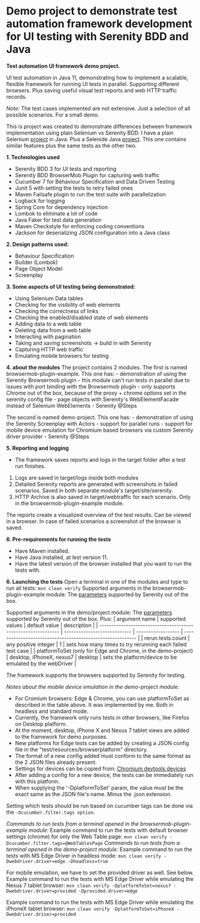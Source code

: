  # Demo project to demonstrate test automation framework development for UI testing with Serenity BDD and Java
 
 **Test automation UI framework demo project.**
 
 UI test automation in Java 11, demonstrating how to implement a scalable, flexible framework for running UI tests in parallel.
 Supporting different browsers.
 Plus saving useful visual test reports and web HTTP traffic records.
 
 *Note:* The test cases implemented are not extensive. Just a selection of all possible scenarios.
 For a small demo.
 
 This is project was created to demonstrate differences between framework implementation using plain Selenium vs Serenity BDD.
 I have a plain Selenium [project](https://github.com/PietroSassone/selenium-ta-demo) in Java. 
 Plus a Selenide Java [project](https://github.com/PietroSassone/java-selenide-demo). 
 This one contains similar features plus the same tests as the other two.
 
 **1. Technologies used**
 - Serenity BDD 3 for UI tests and reporting
 - Serenity BDD BrowserMob Plugin for capturing web traffic
 - Cucumber 7 for Behaviour Specification and Data Driven Testing
 - Junit 5 with setting the tests to retry failed ones
 - Maven Failsafe plugin to run the test suite with parallelization
 - Logback for logging
 - Spring Core for dependency injection
 - Lombok to eliminate a lot of code
 - Java Faker for test data generation
 - Maven Checkstyle for enforcing coding conventions
 - Jackson for deserializing JSON configuration into a Java class
 
 **2. Design patterns used:**
 - Behaviour Specification
 - Builder (Lombok)
 - Page Object Model
 - Screenplay
 
 **3. Some aspects of UI testing being demonstrated:**
 - Using Selenium Data tables
 - Checking for the visibility of web elements
 - Checking the correctness of links
 - Checking the enabled/disabled state of web elements
 - Adding data to a web table
 - Deleting data from a web table
 - Interacting with pagination
 - Taking and saving screenshots -> build in with Serenity
 - Capturing HTTP web traffic
 - Emulating mobile browsers for testing
 
 **4. about the modules**
 The project contains 2 modules.
 The first is named browsermob-plugin-example. 
     This one has:
     - demonstration of using the Serenity Browsermob plugin
     - this module can't run tests in parallel due to issues with port binding with the Browsermob plugin
     - only supports Chrome out of the box, because of the proxy + chrome options set in the serenity config file
     - page objects with Serenity's WebElementFacade instead of Selenium WebElements
     - Serenity @Steps 
 
 The second is named demo-project. 
     This one has:
     - demonstration of using the Serenity Screenplay with Actors
     - support for parallel runs
     - support for mobile device emulation for Chromium based browsers via custom Serenity driver provider
     - Serenity @Steps 
 
 **5. Reporting and logging**
 - The framework saves reports and logs in the target folder after a test run finishes.
 1. Logs are saved in target/logs inside both modules
 1. Detailed Serenity reports are generated with screenshots in failed scenarios. Saved in both separate module's target/site/serenity.
 1. HTTP Archive is also saved in target/webtraffic for each scenario. Only in the browsermob-plugin-example module.
    
 The reports create a visualized overview of the test results. Can be viewed in a browser.
 In case of failed scenarios a screenshot of the browser is saved.
 
 **6. Pre-requirements for running the tests**
 - Have Maven installed.
 - Have Java installed, at lest version 11.
 - Have the latest version of the browser installed that you want to run the tests with.
 
 **6. Launching the tests**
 Open a terminal in one of the modules and type to run all tests:
     ```
     mvn clean verify
     ```
 Supported arguments in the browsermob-plugin-example module:
 The [parameters](https://serenity-bdd.github.io/theserenitybook/latest/serenity-system-properties.html) supported by Serenity out of the box.
 
 Supported arguments in the demo/project module:
 The [parameters](https://serenity-bdd.github.io/theserenitybook/latest/serenity-system-properties.html) supported by Serenity out of the box.
 Plus:
 | argument name                                                 | supported values             | default value      | description                                                |
 | ------------------------------------------------------------- | ---------------------------- | ------------------ | ---------------------------------------------------------- |
 | rerun.tests.count                                             | any positive integer         | 1                  | sets how many times to try rerunning each failed test case |
 | platformToSet (only for Edge and Chrome, in the demo-project) | desktop, iPhoneX, nexus7     | desktop            | sets the platform/device to be emulated by the webDriver   |
 
 The framework supports the browsers supported by Serenity for testing.
 
 *Notes about the mobile device emulation in the demo-project module:* 
 - For Cromium  browsers: Edge & Chrome, you can use platformToSet as described in the table above. It was implemented by me. Both in headless and standard mode.
 - Currently, the framework only runs tests in other browsers, like Firefox on Desktop platform.
 - At the moment, desktop, iPhone X and Nexus 7 tablet views are added to the framework for demo purposes.
 - New platforms for Edge tests can be added by creating a JSON config file in the "test/resources/browserplatform" directory.
 - The format of a new config added must conform to the same format as the 2 JSON files already present.
 - Settings for devices can be copied from: [Chromium devtools devices](https://chromium.googlesource.com/chromium/src/+/167a7f5e03f8b9bd297d2663ec35affa0edd5076/third_party/WebKit/Source/devtools/front_end/emulated_devices/module.json)
 - After adding a config for a new device, the tests can be immediately run with this platform.
 - When supplying the '-DplatformToSet' param, the value must be the exact same as the JSON file's name.
 Minus the .json extension.
 
 Setting which tests should be run based on cucumber tags can be done via the ```-Dcucumber.filter.tags option```.
 
 *Commands to run tests from a terminal opened in the browsermob-plugin-example module:*
 Example command to run the tests with default browser settings (chrome) for only the Web Table page:
     ```
     mvn clean verify -Dcucumber.filter.tags=@WebTablesPage
     ```
 *Commands to run tests from a terminal opened in the demo-project module:*
 Example command to run the tests with MS Edge Driver in headless mode:
     ```
     mvn clean verify -Dwebdriver.driver=edge -Dheadless=true
     ```
 
 For mobile emulation, we have to set the provided driver as well. See below.
 Example command to run the tests with MS Edge Driver while emulating the Nexus 7 tablet browser:
     ```
     mvn clean verify -DplatformToSet=nexus7 -Dwebdriver.driver=provided -Dprovided.driver=edge 
     ```
    
Example command to run the tests with MS Edge Driver while emulating the iPhoneX tablet browser:
     ```
     mvn clean verify -DplatformToSet=iPhoneX -Dwebdriver.driver=provided 
     ```